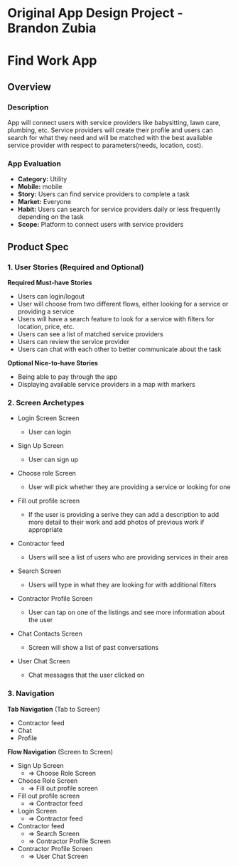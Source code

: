 Original App Design Project - Brandon Zubia
===

# Find Work App

## Overview
### Description
App will connect users with service providers like babysitting, lawn care, plumbing, etc. Service providers will create their profile and users can search for what they need and will be matched with the best available service provider with respect to parameters(needs, location, cost).

### App Evaluation

- **Category:** Utility
- **Mobile:** mobile
- **Story:** Users can find service providers to complete a task
- **Market:** Everyone
- **Habit:** Users can search for service providers daily or less frequently depending on the task
- **Scope:** Platform to connect users with service providers

## Product Spec

### 1. User Stories (Required and Optional)

**Required Must-have Stories**

* Users can login/logout
* User will choose from two different flows, either looking for a service or providing a service
* Users will have a search feature to look for a service with filters for location, price, etc.
* Users can see a list of matched service providers
* Users can review the service provider
* Users can chat with each other to better communicate about the task

**Optional Nice-to-have Stories**

* Being able to pay through the app
* Displaying available service providers in a map with markers

### 2. Screen Archetypes

* Login Screen Screen 
    * User can login
* Sign Up Screen
    * User can sign up
* Choose role Screen
    * User will pick whether they are providing a service or looking for one
* Fill out profile screen
    * If the user is providing a serive they can add a description to add more detail to their work and add photos of previous work if appropriate
* Contractor feed
    * Users will see a list of users who are providing services in their area

* Search Screen
    * Users will type in what they are looking for with additional filters
* Contractor Profile Screen
    * User can tap on one of the listings and see more information about the user
* Chat Contacts Screen
    * Screen will show a list of past conversations
* User Chat Screen
    * Chat messages that the user clicked on

### 3. Navigation

**Tab Navigation** (Tab to Screen)

* Contractor feed
* Chat
* Profile

**Flow Navigation** (Screen to Screen)

* Sign Up Screen
   * => Choose Role Screen
* Choose Role Screen
    * => Fill out profile screen
* Fill out profile screen
    * => Contractor feed
* Login Screen
    * => Contractor feed
* Contractor feed
   * => Search Screen
   * => Contractor Profile Screen
* Contractor Profile Screen
    * => User Chat Screen
